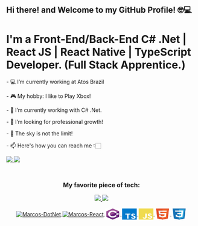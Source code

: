 ###

<!--Readme_MS-->



<!--
**Marcofsa/Readme_MS** is a ✨ _special_ ✨ repository because its `README.md` (this file) appears on your GitHub profile.

Here are some ideas to get you started:

-->

##  Hi there! and Welcome to my GitHub Profile! 🤓💻

<div>
    <h1>I'm a Front-End/Back-End C# .Net | React JS | React Native | TypeScript Developer. (Full Stack Apprentice.)</h1>
        <div>
            <p>
                - 💻 I’m currently working at Atos Brazil
            </p>
            <p>
                - 🎮 My hobby: I like to Play Xbox!
            </p>
            <p>
                - 🧠 I’m currently working with C# .Net.
            </p>
            <p>
                - 🔭 I’m looking for professional growth! 
            </p>
            <p>
                - 🚀 The sky is not the limit!
            </p>
            <p>
                - 📫 Here's how you can reach me 👇🏻
            </p>
          </div>  
</div>

<div>
    <a href="https://www.linkedin.com/in/marcos-antonio-alves-de-sá-filho-4852311a7/" target="_blank">
        <img src="https://img.shields.io/badge/-LinkedIn-%230077B5?style=for-the-badge&logo=linkedin&logoColor=white"
            target="_blank">
    </a>
    <a href="mailto:marcofsaoperacional@outlook.com">
        <img src="https://img.shields.io/badge/-Outlook-%23333?style=for-the-badge&logo=outlook&logoColor=blue"
            target="_blank">
    </a>

</div>

 <br>
  
  
  ##
  
<div align="center" style="display: inline_block">
  <h3> 
    My favorite piece of tech:
  </h3>
<div align="center">
  <a href="https://github.com/Marcofsa">
    
  <img height="180em" src="https://github-readme-stats.vercel.app/api/top-langs/?username=Marcofsa&layout=compact&langs_count=7&theme=codeSTACKr"/>
    
  <img height="180em" src="https://github-readme-stats.vercel.app/api?username=Marcofsa&show_icons=true&theme=codeSTACKr&include_all_commits=true&count_private=true"/>
</div>
  <br>
  <a href="https://github.com/Marcofsa">
    <img align="center" alt="Marcos-DotNet" height="30" width="40" src="https://cdn.jsdelivr.net/gh/devicons/devicon/icons/dotnetcore/dotnetcore-original.svg">
    <img align="center" alt="Marcos-React" height="30" width="40" src="https://cdn.jsdelivr.net/gh/devicons/devicon/icons/react/react-original-wordmark.svg">
    <img align="center" alt="Marcos-Csharp" height="30" width="40" src="https://raw.githubusercontent.com/devicons/devicon/master/icons/csharp/csharp-original.svg">
    <img align="center" alt="Marcos-Ts" height="30" width="40" src="https://raw.githubusercontent.com/devicons/devicon/master/icons/typescript/typescript-plain.svg">
    <img align="center" alt="Marcos-Js" height="30" width="40" src="https://raw.githubusercontent.com/devicons/devicon/master/icons/javascript/javascript-plain.svg">
    <img align="center" alt="Marcos-HTML" height="30" width="40" src="https://raw.githubusercontent.com/devicons/devicon/master/icons/html5/html5-original.svg">
    <img align="center" alt="Marcos-CSS" height="30" width="40" src="https://raw.githubusercontent.com/devicons/devicon/master/icons/css3/css3-original.svg">
          
  </a>
  
</div>

